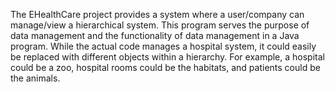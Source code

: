 The EHealthCare project provides a system where a user/company can manage/view a hierarchical system.
  This program serves the purpose of data management and the functionality of data management in a Java program.
  While the actual code manages a hospital system, it could easily be replaced with different objects within a hierarchy.
  For example, a hospital could be a zoo, hospital rooms could be the habitats, and patients could be the animals.
  
